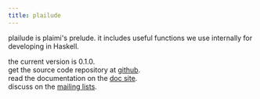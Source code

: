 ```yaml
---
title: plailude
---
```

plailude is plaimi's prelude. it includes useful functions we use internally 
for developing in Haskell.

the current version is 0.1.0.  
get the source code repository at [github](https://github.com/plaimi/plailude/).  
read the documentation on the [doc site](/works/plailude/doc/).  
discuss on the [mailing lists](/mailing.html).

